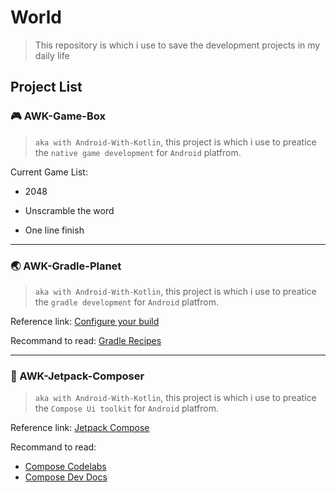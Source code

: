 # World

> This repository is which i use to save the development projects in my daily life

## Project List

### 🎮 AWK-Game-Box

> `aka with Android-With-Kotlin`, this project is which i use to preatice the `native game development` for `Android` platfrom.

Current Game List:

+ 2048

+ Unscramble the word

+ One line finish

---

### 🌏 AWK-Gradle-Planet

> `aka with Android-With-Kotlin`, this project is which i use to preatice the `gradle development` for `Android` platfrom.

Reference link: [Configure your build](https://developer.android.com/studio/build)

Recommand to read: [Gradle Recipes](https://github.com/android/gradle-recipes)

---

### 🎨 AWK-Jetpack-Composer

> `aka with Android-With-Kotlin`, this project is which i use to preatice the `Compose Ui toolkit` for `Android` platfrom.

Reference link: [Jetpack Compose](https://developer.android.google.cn/jetpack/compose)

Recommand to read: 

+ [Compose Codelabs](https://codelabs.developers.google.com/?cat=Android&text=compose)
+ [Compose Dev Docs](https://developer.android.google.cn/jetpack/compose/documentation)
